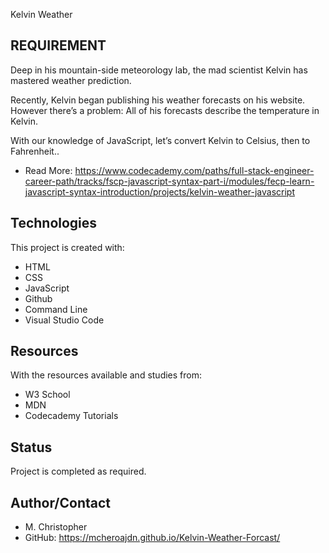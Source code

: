 Kelvin Weather

## REQUIREMENT
 Deep in his mountain-side meteorology lab, the mad scientist Kelvin has mastered weather prediction.

Recently, Kelvin began publishing his weather forecasts on his website. However there’s a problem: All of his forecasts describe the temperature in Kelvin.

With our knowledge of JavaScript, let’s convert Kelvin to Celsius, then to Fahrenheit..

* Read More: https://www.codecademy.com/paths/full-stack-engineer-career-path/tracks/fscp-javascript-syntax-part-i/modules/fecp-learn-javascript-syntax-introduction/projects/kelvin-weather-javascript

## Technologies
This project is created with:
* HTML
* CSS
* JavaScript
* Github
* Command Line
* Visual Studio Code

## Resources
With the resources available and studies from:
* W3 School
* MDN
* Codecademy Tutorials

## Status
Project is completed as required.

## Author/Contact
* M. Christopher
* GitHub:  https://mcheroajdn.github.io/Kelvin-Weather-Forcast/